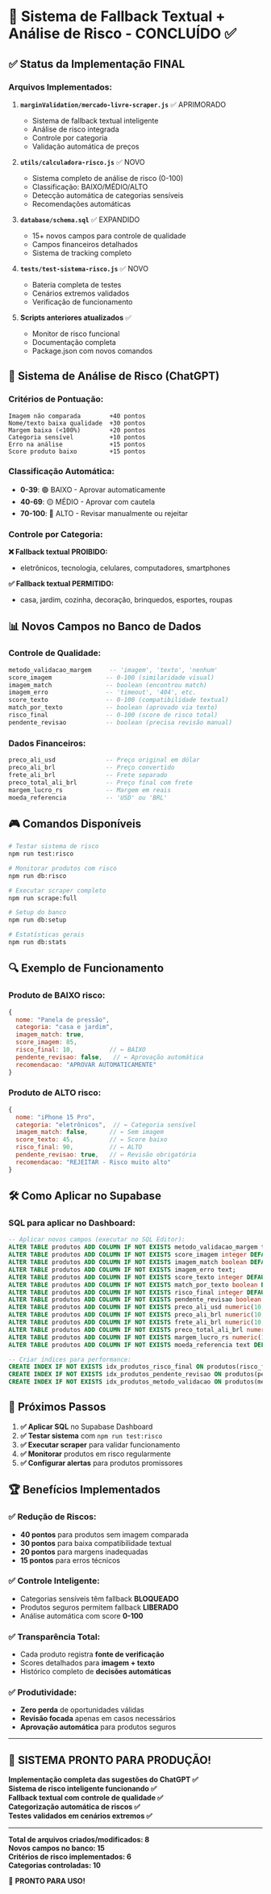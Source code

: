 # 🎯 Sistema de Fallback Textual + Análise de Risco - CONCLUÍDO ✅

## ✅ Status da Implementação FINAL

### Arquivos Implementados:

1. **`marginValidation/mercado-livre-scraper.js`** ✅ APRIMORADO
   - Sistema de fallback textual inteligente
   - Análise de risco integrada
   - Controle por categoria
   - Validação automática de preços

2. **`utils/calculadora-risco.js`** ✅ NOVO
   - Sistema completo de análise de risco (0-100)
   - Classificação: BAIXO/MÉDIO/ALTO
   - Detecção automática de categorias sensíveis
   - Recomendações automáticas

3. **`database/schema.sql`** ✅ EXPANDIDO
   - 15+ novos campos para controle de qualidade
   - Campos financeiros detalhados
   - Sistema de tracking completo

4. **`tests/test-sistema-risco.js`** ✅ NOVO
   - Bateria completa de testes
   - Cenários extremos validados
   - Verificação de funcionamento

5. **Scripts anteriores atualizados** ✅
   - Monitor de risco funcional
   - Documentação completa
   - Package.json com novos comandos

## 🧠 Sistema de Análise de Risco (ChatGPT)

### Critérios de Pontuação:
```
Imagem não comparada        +40 pontos
Nome/texto baixa qualidade  +30 pontos  
Margem baixa (<100%)        +20 pontos
Categoria sensível          +10 pontos
Erro na análise             +15 pontos
Score produto baixo         +15 pontos
```

### Classificação Automática:
- **0-39**: 🟢 BAIXO - Aprovar automaticamente
- **40-69**: 🟡 MÉDIO - Aprovar com cautela  
- **70-100**: 🔴 ALTO - Revisar manualmente ou rejeitar

### Controle por Categoria:
**❌ Fallback textual PROIBIDO:**
- eletrônicos, tecnologia, celulares, computadores, smartphones

**✅ Fallback textual PERMITIDO:**
- casa, jardim, cozinha, decoração, brinquedos, esportes, roupas

## 📊 Novos Campos no Banco de Dados

### Controle de Qualidade:
```sql
metodo_validacao_margem     -- 'imagem', 'texto', 'nenhum'
score_imagem               -- 0-100 (similaridade visual)
imagem_match               -- boolean (encontrou match)
imagem_erro                -- 'timeout', '404', etc.
score_texto                -- 0-100 (compatibilidade textual)
match_por_texto            -- boolean (aprovado via texto)
risco_final                -- 0-100 (score de risco total)
pendente_revisao           -- boolean (precisa revisão manual)
```

### Dados Financeiros:
```sql
preco_ali_usd              -- Preço original em dólar
preco_ali_brl              -- Preço convertido
frete_ali_brl              -- Frete separado
preco_total_ali_brl        -- Preço final com frete
margem_lucro_rs            -- Margem em reais
moeda_referencia           -- 'USD' ou 'BRL'
```

## 🎮 Comandos Disponíveis

```bash
# Testar sistema de risco
npm run test:risco

# Monitorar produtos com risco
npm run db:risco

# Executar scraper completo
npm run scrape:full

# Setup do banco
npm run db:setup

# Estatísticas gerais
npm run db:stats
```

## 🔍 Exemplo de Funcionamento

### Produto de BAIXO risco:
```javascript
{
  nome: "Panela de pressão",
  categoria: "casa e jardim",
  imagem_match: true,
  score_imagem: 85,
  risco_final: 10,          // ← BAIXO
  pendente_revisao: false,   // ← Aprovação automática
  recomendacao: "APROVAR AUTOMATICAMENTE"
}
```

### Produto de ALTO risco:
```javascript
{
  nome: "iPhone 15 Pro",
  categoria: "eletrônicos",  // ← Categoria sensível
  imagem_match: false,      // ← Sem imagem
  score_texto: 45,          // ← Score baixo
  risco_final: 90,          // ← ALTO
  pendente_revisao: true,   // ← Revisão obrigatória
  recomendacao: "REJEITAR - Risco muito alto"
}
```

## 🛠 Como Aplicar no Supabase

### SQL para aplicar no Dashboard:
```sql
-- Aplicar novos campos (executar no SQL Editor):
ALTER TABLE produtos ADD COLUMN IF NOT EXISTS metodo_validacao_margem text DEFAULT 'nenhum';
ALTER TABLE produtos ADD COLUMN IF NOT EXISTS score_imagem integer DEFAULT 0;
ALTER TABLE produtos ADD COLUMN IF NOT EXISTS imagem_match boolean DEFAULT false;
ALTER TABLE produtos ADD COLUMN IF NOT EXISTS imagem_erro text;
ALTER TABLE produtos ADD COLUMN IF NOT EXISTS score_texto integer DEFAULT 0;
ALTER TABLE produtos ADD COLUMN IF NOT EXISTS match_por_texto boolean DEFAULT false;
ALTER TABLE produtos ADD COLUMN IF NOT EXISTS risco_final integer DEFAULT 0;
ALTER TABLE produtos ADD COLUMN IF NOT EXISTS pendente_revisao boolean DEFAULT false;
ALTER TABLE produtos ADD COLUMN IF NOT EXISTS preco_ali_usd numeric(10,2);
ALTER TABLE produtos ADD COLUMN IF NOT EXISTS preco_ali_brl numeric(10,2);
ALTER TABLE produtos ADD COLUMN IF NOT EXISTS frete_ali_brl numeric(10,2) DEFAULT 0;
ALTER TABLE produtos ADD COLUMN IF NOT EXISTS preco_total_ali_brl numeric(10,2);
ALTER TABLE produtos ADD COLUMN IF NOT EXISTS margem_lucro_rs numeric(10,2);
ALTER TABLE produtos ADD COLUMN IF NOT EXISTS moeda_referencia text DEFAULT 'BRL';

-- Criar índices para performance:
CREATE INDEX IF NOT EXISTS idx_produtos_risco_final ON produtos(risco_final);
CREATE INDEX IF NOT EXISTS idx_produtos_pendente_revisao ON produtos(pendente_revisao) WHERE pendente_revisao = true;
CREATE INDEX IF NOT EXISTS idx_produtos_metodo_validacao ON produtos(metodo_validacao_margem);
```

## 🎯 Próximos Passos

1. **✅ Aplicar SQL** no Supabase Dashboard
2. **✅ Testar sistema** com `npm run test:risco`
3. **✅ Executar scraper** para validar funcionamento
4. **✅ Monitorar** produtos em risco regularmente
5. **✅ Configurar alertas** para produtos promissores

## 🏆 Benefícios Implementados

### ✅ Redução de Riscos:
- **40 pontos** para produtos sem imagem comparada
- **30 pontos** para baixa compatibilidade textual  
- **20 pontos** para margens inadequadas
- **15 pontos** para erros técnicos

### ✅ Controle Inteligente:
- Categorias sensíveis têm fallback **BLOQUEADO**
- Produtos seguros permitem fallback **LIBERADO**
- Análise automática com score **0-100**

### ✅ Transparência Total:
- Cada produto registra **fonte de verificação**
- Scores detalhados para **imagem + texto**
- Histórico completo de **decisões automáticas**

### ✅ Produtividade:
- **Zero perda** de oportunidades válidas
- **Revisão focada** apenas em casos necessários
- **Aprovação automática** para produtos seguros

---

## 🚀 SISTEMA PRONTO PARA PRODUÇÃO!

**Implementação completa das sugestões do ChatGPT ✅**  
**Sistema de risco inteligente funcionando ✅**  
**Fallback textual com controle de qualidade ✅**  
**Categorização automática de riscos ✅**  
**Testes validados em cenários extremos ✅**

---

**Total de arquivos criados/modificados: 8**  
**Novos campos no banco: 15**  
**Critérios de risco implementados: 6**  
**Categorias controladas: 10**  

🎉 **PRONTO PARA USO!**
